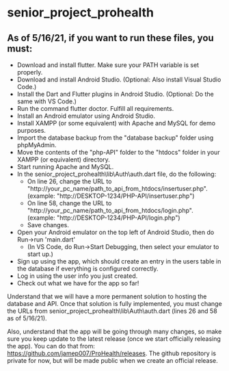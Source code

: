 # senior_project_prohealth

## As of 5/16/21, if you want to run these files, you must:

- Download and install flutter. Make sure your PATH variable is set properly.
- Download and install Android Studio. (Optional: Also install Visual Studio Code.)
- Install the Dart and Flutter plugins in Android Studio. (Optional: Do the same with VS Code.)
- Run the command flutter doctor. Fulfill all requirements.
- Install an Android emulator using Android Studio.
- Install XAMPP (or some equivalent) with Apache and MySQL for demo purposes.
- Import the database backup from the "database backup" folder using phpMyAdmin.
- Move the contents of the "php-API" folder to the "htdocs" folder in your XAMPP (or equivalent) directory.
- Start running Apache and MySQL.
- In the senior_project_prohealth\lib\Auth\auth.dart file, do the following:
  - On line 26, change the URL to "http://your_pc_name/path_to_api_from_htdocs/insertuser.php". (example: "http://DESKTOP-1234/PHP-API/insertuser.php")
  - On line 58, change the URL to "http://your_pc_name/path_to_api_from_htdocs/login.php". (example: "http://DESKTOP-1234/PHP-API/login.php")
  - Save changes.
- Open your Android emulator on the top left of Android Studio, then do Run->run 'main.dart'
  - (In VS Code, do Run->Start Debugging, then select your emulator to start up.)
- Sign up using the app, which should create an entry in the users table in the database if everything is configured correctly.
- Log in using the user info you just created.
- Check out what we have for the app so far!

Understand that we will have a more permanent solution to hosting the database and API. Once that solution is fully implemented, you must change the URLs from senior_project_prohealth\lib\Auth\auth.dart (lines 26 and 58 as of 5/16/21).

Also, understand that the app will be going through many changes, so make sure you keep update to the latest release (once we start officially releasing the app). You can do that from: https://github.com/jamep007/ProHealth/releases. The github repository is private for now, but will be made public when we create an official release.
